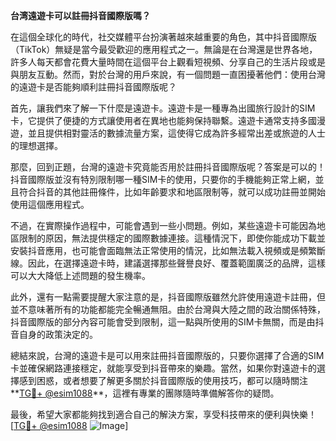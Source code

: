 **台湾遠遊卡可以註冊抖音國際版嗎？**

在這個全球化的時代，社交媒體平台扮演著越來越重要的角色，其中抖音國際版（TikTok）無疑是當今最受歡迎的應用程式之一。無論是在台灣還是世界各地，許多人每天都會花費大量時間在這個平台上觀看短視頻、分享自己的生活片段或是與朋友互動。然而，對於台灣的用戶來說，有一個問題一直困擾著他們：使用台灣的遠遊卡是否能夠順利註冊抖音國際版呢？

首先，讓我們來了解一下什麼是遠遊卡。遠遊卡是一種專為出國旅行設計的SIM卡，它提供了便捷的方式讓使用者在異地也能夠保持聯繫。遠遊卡通常支持多國漫遊，並且提供相對靈活的數據流量方案，這使得它成為許多經常出差或旅遊的人士的理想選擇。

那麼，回到正題，台灣的遠遊卡究竟能否用於註冊抖音國際版呢？答案是可以的！抖音國際版並沒有特別限制哪一種SIM卡的使用，只要你的手機能夠正常上網，並且符合抖音的其他註冊條件，比如年齡要求和地區限制等，就可以成功註冊並開始使用這個應用程式。

不過，在實際操作過程中，可能會遇到一些小問題。例如，某些遠遊卡可能因為地區限制的原因，無法提供穩定的國際數據連接。這種情況下，即使你能成功下載並安裝抖音應用，也可能會面臨無法正常使用的情況，比如無法載入視頻或是頻繁斷線。因此，在選擇遠遊卡時，建議選擇那些聲譽良好、覆蓋範圍廣泛的品牌，這樣可以大大降低上述問題的發生機率。

此外，還有一點需要提醒大家注意的是，抖音國際版雖然允許使用遠遊卡註冊，但並不意味著所有的功能都能完全暢通無阻。由於台灣與大陸之間的政治關係特殊，抖音國際版的部分內容可能會受到限制，這一點與所使用的SIM卡無關，而是由抖音自身的政策決定的。

總結來說，台灣的遠遊卡是可以用來註冊抖音國際版的，只要你選擇了合適的SIM卡並確保網路連接穩定，就能享受到抖音帶來的樂趣。當然，如果你對遠遊卡的選擇感到困惑，或者想要了解更多關於抖音國際版的使用技巧，都可以隨時關注**[TG💪+ @esim1088](https://t.me/s/esim1088)**，這裡有專業的團隊隨時準備解答你的疑問。

最後，希望大家都能夠找到適合自己的解決方案，享受科技帶來的便利與快樂！[[TG💪+ @esim1088](https://t.me/s/esim1088) ![Image](https://i.postimg.cc/4NQfJmqS/Snipaste-2025-05-13-00-14-12.png)]